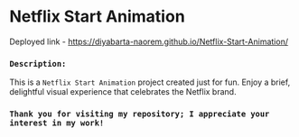 # Netflix Start Animation
Deployed link - https://diyabarta-naorem.github.io/Netflix-Start-Animation/


### `Description:`
This is a `Netflix Start Animation` project created just for fun. Enjoy a brief, delightful visual experience that celebrates the Netflix brand.

###  `Thank you for visiting my repository; I appreciate your interest in my work!`

